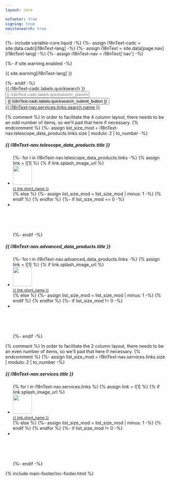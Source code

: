 ```yaml
---
layout: core

nofooter: true
signing: true
nositesearch: true
---
```

{%- include variable-core.liquid -%}
{%- assign i18nText-cadc = site.data.cadc[i18nText-lang] -%}
{%- assign i18nText = site.data[page.nav][i18nText-lang] -%}
{%- assign i18nText-nav = i18nText['nav'] -%}

<main class="container" property="mainContentOfPage" resource="#wb-main" typeof="WebPageElement">
    {%- if site.warning.enabled -%}
    <div class="row">
        <div class="full-width">
            <section class="alert alert-warning">
                <p>{{ site.warning[i18nText-lang] }}</p>
            </section>
        </div>
    </div>
    {%- endif -%}
    <div class="row mrgn-tp-md mrgn-bttm-0">
        <div class="col-md-offset-3 col-md-6">
            <div class="well">
                <form action="{{ i18nText-nav.services.links.search.url }}" class="form-inline form-horizontal" method="get">
                    <div class="medium text-left">
                        <label class="hide control-label">{{ i18nText-cadc.labels.quicksearch }}</label>
                        <input type="text" size="30" name="Plane.position.bounds" placeholder="{{ i18nText-cadc.labels.quicksearch_placeholder }}" class="search_criteria_input form-control" />
                        <input type="submit" class="btn btn-default" value="{{ i18nText-cadc.labels.quicksearch_submit_button }}" />
                        <br />
                        <a href="{{ i18nText-nav.services.links.search.url }}">{{ i18nText-nav.services.links.search.name }}</a>
                    </div>
                </form>
            </div>
        </div>
    </div>
    <div class="row small wb-eqht">
        <div class="col-md-6 col-sm-6 hght-inhrt">
            <div class="well hght-inhrt">
                {% comment %}
                    In order to facilitate the 4 column layout, there needs to be an odd number of items,
                    so we'll pad that here if necessary.
                {% endcomment %}
                {%- assign list_size_mod = i18nText-nav.telescope_data_products.links.size | modulo: 2 | to_number -%}
                <h5 class="mrgn-tp-0">{{ i18nText-nav.telescope_data_products.title }}</h5>
                <ul class="list-unstyled text-center colcount-sm-3 colcount-md-4 colcount-lg-4">
                {%- for l in i18nText-nav.telescope_data_products.links -%}
                {% assign link = l[1] %}
                {% if link.splash_image_url %}
                    <li>
                        <a href="{{ link.url }}">
                            <span class="small"><img class="img-thumbnail" width="60" height="60" src="{{ link.splash_image_url }}" /><br /><small>{{ link.short_name }}</small></span></a>
                    </li>
                {% else %}                    
                    {%- assign list_size_mod = list_size_mod | minus: 1 -%}
                {% endif %}
                {% endfor %}
                {%- if list_size_mod == 0 -%}
                <li style="height: 95px;"></li>
                {%- endif -%}
                </ul>
            </div>
        </div>
        <div class="col-md-3 col-sm-3 hght-inhrt">
            <div class="well hght-inhrt">
                <h5 class="mrgn-tp-0">{{ i18nText-nav.advanced_data_products.title }}</h5>
                <ul class="list-unstyled colcount-sm-1 text-center colcount-md-2 colcount-lg-2">
                {%- for l in i18nText-nav.advanced_data_products.links -%}
                {% assign link = l[1] %}
                {% if link.splash_image_url %}
                    <li><a href="{{ link.url }}"><span class="small"><img class="img-thumbnail" width="60" height="60" src="{{ link.splash_image_url }}" /><br /><small>{{ link.short_name }}</small></span></a></li>
                {% else %}                    
                    {%- assign list_size_mod = list_size_mod | minus: 1 -%}
                {% endif %}
                {% endfor %}
                {%- if list_size_mod != 0 -%}
                <li style="height: 95px;"></li>
                {%- endif -%}
                </ul>
            </div>
        </div>
        <div class="col-md-3 col-sm-3 hght-inhrt">
            <div class="well hght-inhrt">
                {% comment %}
                    In order to facilitate the 2 column layout, there needs to be an even number of items,
                    so we'll pad that here if necessary.
                {% endcomment %}
                {%- assign list_size_mod = i18nText-nav.services.links.size | modulo: 2 | to_number -%}
                <h5 class="mrgn-tp-0">{{ i18nText-nav.services.title }}</h5>
                <ul class="list-unstyled colcount-sm-1 text-center colcount-md-2 colcount-lg-2">
                {% for l in i18nText-nav.services.links %}
                {% assign link = l[1] %}
                {% if link.splash_image_url %}
                    <li>
                        <a href="{{ link.url }}">
                            <span class="small"><img class="img-thumbnail" width="60" height="60" src="{{ link.splash_image_url }}" /><br /><small>{{ link.short_name }}</small></span></a>
                    </li>
                {% else %}                    
                    {%- assign list_size_mod = list_size_mod | minus: 1 -%}
                {% endif %}
                {% endfor %}
                {%- if list_size_mod != 0 -%}
                <li style="height: 95px;"></li>
                {%- endif -%}
                </ul>
            </div>
        </div>
    </div>
    {% include main-footer/inc-footer.html %}
</main>
